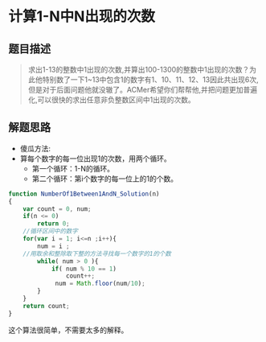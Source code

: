 # 计算1-N中N出现的次数

## 题目描述
>求出1-13的整数中1出现的次数,并算出100-1300的整数中1出现的次数？为此他特别数了一下1~13中包含1的数字有1、10、11、12、13因此共出现6次,但是对于后面问题他就没辙了。ACMer希望你们帮帮他,并把问题更加普遍化,可以很快的求出任意非负整数区间中1出现的次数。

## 解题思路

- 傻瓜方法:
- 算每个数字的每一位出现1的次数，用两个循环。
    - 第一个循环：1-N的循环。
    - 第二个循环：第i个数字的每一位上的1的个数。

``` javascript
function NumberOf1Between1AndN_Solution(n)
{
    var count = 0, num;
    if(n <= 0)
        return 0;
    //循环区间中的数字
    for(var i = 1; i<=n ;i++){
        num = i ;
    //用取余和整除取下整的方法寻找每一个数字的1的个数
        while( num > 0 ){
            if( num % 10 == 1)
                count++;
             num = Math.floor(num/10);
        }
    }
    return count;
}
```

这个算法很简单，不需要太多的解释。
